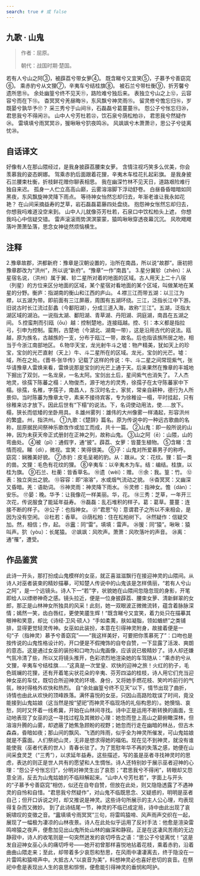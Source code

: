 ```yaml
---
search: true # 或 false
---
```


## 九歌 · 山鬼

> 作者：屈原。
>
> 朝代：战国时期·楚国。

若有人兮山之阿③，被薜荔兮带女萝④。
既含睇兮又宜笑⑤，子慕予兮善窈窕⑥。
乘赤豹兮从文狸⑦，辛夷车兮结桂旗⑧。
被石兰兮带杜衡⑨，折芳馨兮遗所思⑩。
余处幽篁兮终不见天⑪，路险难兮独后来。
表独立兮山之上⑫，云容容兮而在下⑬。
杳冥冥兮羌昼晦⑭，东风飘兮神灵雨⑮。
留灵修兮憺忘归⑯，岁既晏兮孰华予⑰？
采三秀兮于山间⑱，石磊磊兮葛蔓蔓⑲。
怨公子兮怅忘归⑳，君思我兮不得闲㉑。
山中人兮芳杜若㉒，饮石泉兮荫松柏㉓，
君思我兮然疑作㉔。
雷填填兮雨冥冥㉕，猨啾啾兮狖夜鸣㉖。
风飒飒兮木萧萧㉗，思公子兮徒离忧㉘。

## 自话译文

好像有人在那山隈经过，是我身披薜荔腰束女萝。
含情注视巧笑多么优美，你会羡慕我的姿态婀娜。
驾乘赤豹后面跟着花狸，辛夷木车桂花扎起彩旗。
是我身披石兰腰束杜衡，折枝鲜花赠你聊表相思。
我在幽深竹林不见天日，道路艰险难行独自来迟。
孤身一人伫立高高山巅，云雾溶溶脚下浮动舒卷。
白昼昏昏暗暗如同黑夜，东风飘旋神灵降下雨点。
等待神女怡然忘却归去，年渐老谁让我永如花艳？
在山间采摘益寿的芝草，岩石磊磊葛藤四处盘绕。
抱怨神女怅然忘却归去，你想我吗难道没空来到。
山中人儿就像芬芳杜若，石泉口中饮松柏头上遮，
你想我吗心中信疑交错。
雷声滚滚雨势溟溟蒙蒙，猿鸣啾啾穿透夜幕沉沉。
风吹飕飕落叶萧萧坠落，思念女神徒然烦恼横生。

## 注释

2.豫章故郡，洪都新府：豫章是汉朝设置的，治所在南昌，所以说“故郡”。唐初把豫章郡改为“洪州”，所以说“新府”。“豫章”一作”南昌”。
3.星分翼轸（zhěn）：从星宿名说，（洪州）属于翼、轸二星所对着的地面的区域。古人用天上二十八宿（列星）的方位来区分地面的区域，某个星宿对看地面的某个区域，叫做某地在某星的分野。衡庐：指湖南的衡山和江西的庐山。
4.襟三江而带五湖：以三江为襟，以五湖为带。即前面有三江屏蔽，周围有五湖环绕。三江，泛指长江中下游。旧说古时长江流过彭蠡（今鄱阳湖），分成三道入海，故称“三江”。五湖，泛指太湖区域的湖泊。一说指太湖、鄱阳湖、青草湖、丹阳湖、洞庭湖，南昌在五湖之间。
5.控蛮荆而引瓯（ōu）越：控制楚地，连接瓯越。控、引：本义都是指拉弓，引申为控制。蛮荆，古楚地（今湖北、湖南一带），这是沿用古代的说法。瓯越，原为族名，古越族的一支，分布于瓯江一带，故名。后也指该族所居之地，相当于今浙江南部地区。
6.物华天宝，龙光射牛斗之墟：物产精美，犹如天上的珍宝，宝剑的光芒直射（天上）牛、斗二星所在的区域。龙光，宝剑的光芒。墟：域，所在之处。《晋书·张华传》记载了这样的传说：牛、斗二星之间常现紫气，张华请豫章人雷焕来看，雷焕说那是宝剑的光芒上通于天。后来果然在豫章的丰城地下掘出了双剑，一名龙泉，一名太阿。宝剑出土后，星间紫气也消失了。
7.人杰地灵，徐孺下陈蕃之榻：人物俊杰，源于地方的灵秀，徐孺子在太守陈蕃家中下榻。徐孺，名稚，字孺子，南昌人，东汉时名士，家贫，常亲自耕种，德行为人所景仰。当时陈蕃为豫章太守，素来不接待宾客，专为徐稚设一榻，平时挂起，只有徐稚来访才放下。因此后世有“下榻”的说法。下，名词使动用法，使……放下。榻，狭长而低矮的坐卧用具。
8.雄州雾列：雄伟的大州像雾一样涌起，形容洪州的繁盛。州，指洪州。
①九歌：《楚辞》篇名。原为传说中的一种远古歌曲的名称，屈原据民间祭神乐歌改作或加工而成，共十一篇。
②山鬼：即一般所说的山神，因为未获天帝正式册封在正神之列，故称山鬼。
③山之阿（ē）：山隈，山的弯曲处。
④被（pī）：通假字，通“披”。薜荔、女萝：皆蔓生植物。
⑤含睇：含情而视。睇（dì），微视。宜笑：笑得很美。
⑥子：山鬼对所爱慕男子的称呼。窈窕：娴雅美好貌。
⑦赤豹：皮毛呈褐的豹。从：跟从。文：花纹。狸：狐一类的兽。文狸：毛色有花纹的狸。
⑧辛夷车：以辛夷木为车。结：编结。桂旗，以桂为旗。
⑨石兰、杜蘅：皆香草名。
⑩遗（wèi）：赠。
⑪余：我。篁：竹。
⑫表：独立突出之貌。
⑬容容：即“溶溶”，水或烟气流动之貌。
⑭杳冥冥：又幽深又昏暗。羌：语助词。
⑮神灵雨：神灵降下雨水。
⑯灵修：指神女。憺（dàn）：安乐。
⑰晏：晚。华予：让我像花一样美丽。华，花。
⑱三秀：芝草，一年开三次花，传说服食了能延年益寿。
⑲磊磊：乱石堆积的样子。葛：葛草。蔓蔓：连接不断的样子。
⑳公子：也指神女。
㉑“君思”句：意谓君子之所以不来相会，是因为没有空闲。
㉒杜若：香草。
㉓荫松柏：住在松柏树下。
㉔然疑作：信疑交加。然，相信；作，起。
㉕靁：同“雷”。填填：雷声。
㉖猨：同“猿”。啾啾：猿叫声。狖（yòu）：长尾猿。
㉗飒飒：风吹声。萧萧：风吹落叶的声音。
㉘离：通“罹”，遭受。

## 作品鉴赏
此诗一开头，那打扮成山鬼模样的女巫，就正喜滋滋飘行在接迎神灵的山隈间。从诗人对巫者装束的精妙描摹，可知楚人传说中的山鬼该是怎样倩丽，“若有人兮山之阿”，是一个远镜头。诗人下一“若”字，状貌她在山隈间忽隐忽现的身影，开笔即给人以缥缈神奇之感。镜头拉近，便是一位身披薜荔、腰束女萝、清新鲜翠的女郎，那正是山林神女所独具的风采！此刻，她一双眼波正微微流转，蕴含着脉脉深情；嫣然一笑，齿白唇红，更使笑靥生辉！“既含睇兮又宜笑，着力处只在描摹其眼神和笑意，却比《诗经·卫风·硕人》“手如柔荑，肤如凝脂，领如蝤蛴”之类铺排，显得更觉轻灵传神。女巫如此装扮，本意在引得神灵附身，故接着便是一句“子（指神灵）慕予兮善窈窕”——“我这样美好，可要把你羡慕死了”：口吻也是按传说的山鬼性格设计的，开口便是不假掩饰的自夸自赞，一下显露了活泼、爽朗的意态。这是通过女巫的装扮和口吻为山鬼画像，应该说已极精妙了。诗人却还嫌气氛冷清了些，所以又将镜头推开，色彩浓烈地渲染她的车驾随从：“乘赤豹兮从文狸，辛夷车兮结桂旗……”这真是一次堂皇、欢快的迎神之旅！火红的豹子，毛色斑斓的花狸，还有开着笔尖状花朵的辛夷、芬芳四溢的桂枝，诗人用它们充当迎神女巫的车仗，既切合所迎神灵的环境、身份，又将她手燃花枝、笑吟吟前行的气氛，映衬得格外欢快和热烈。
自“余处幽篁兮终不见天”以下，情节出现了曲折，诗情也由此从欢快的顶峰跌落。满怀喜悦的女巫，只因山高路险耽误了时间，竟没能接到山鬼姑娘（这当然是按“望祀”而神灵不临现场的礼俗构思的）。她懊恼、哀愁，同时又怀着一线希冀，开始在山林间寻找。诗中正是运用不断转换的画面，生动地表现了女巫的这一寻找过程及其微妙心理：她忽而登上高山之巅俯瞰深林，但溶溶升腾的山雾，却遮蔽了她焦急顾盼的视野；她忽而行走在幽暗的林丛，但古木森森，昏暗如夜；那山间的飘风、飞洒的阵雨，似乎全为神灵所催发，可山鬼姑娘就是不露面。人们祭祀山灵，无非是想求得她的福佑。现在见不到神灵，就没有谁能使我（巫者代表的世人）青春长驻了。为了宽慰年华不再的失落之感，她便在山间采食灵芝（“三秀”），以求延年益寿。这些描述，写的虽是巫者寻找神灵时的思虑，表达的则正是世人共有的愿望和人生惆怅。诗人还特别妙于展示巫者迎神的心理：“怨公子兮怅忘归”，分明对神灵生出了哀怨；“君思我兮不得闲”，转眼却又怨意全消，反去为山鬼姑娘的不临辩解起来。“山中人兮芳杜若”，字面上与开头的“子慕予兮善窈窕”相仿，似还在自夸自赞，但放在此处，则又隐隐透露了不遇神灵的自怜和自惜。“君思我兮然疑作”，对山鬼不临既思念、又疑惑的，明明是巫者自己；但开口诉说之时，却又推说是神灵。这些诗句所展示的主人公心理，均表现得复杂而又微妙。
到了此诗结尾一节，神灵的不临已成定局，诗中由此出现了哀婉啸叹的变徵之音。“靁填填兮雨冥冥”三句，将雷鸣猿啼、风声雨声交织在一起，展现了一幅极为凄凉的山林夜景。诗人在此处似乎运用了反衬手法：他愈是渲染雷鸣啼猿之夜声，便愈加见出山鬼所处山林的幽深和静寂。正是在这凄风苦雨的无边静寂中，诗人的收笔则是一句突然迸发的哀切呼告之语：“思公子兮徒离忧！”这是发自迎神女巫心头的痛切呼号——她开初曾那样喜悦地拈着花枝，乘着赤豹，沿着曲曲山隈走来；至此，却带着多少哀怨和愁思，在风雨中凄凄离去，终于隐没在一片雷鸣和猿啼声中。大抵古人“以哀音为美”，料想神灵必也喜好悲切的哀音。在祭祀中愈是表现出人生的哀思和悱恻，便愈能引得神灵的垂悯和呵护。